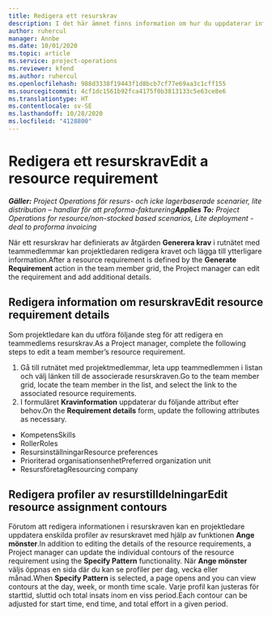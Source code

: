 ```yaml
---
title: Redigera ett resurskrav
description: I det här ämnet finns information om hur du uppdaterar information om resurskrav.
author: ruhercul
manager: Annbe
ms.date: 10/01/2020
ms.topic: article
ms.service: project-operations
ms.reviewer: kfend
ms.author: ruhercul
ms.openlocfilehash: 988d3338f19443f1d8bcb7cf77e69aa3c1cff155
ms.sourcegitcommit: 4cf1dc1561b92fca4175f0b3813133c5e63ce8e6
ms.translationtype: HT
ms.contentlocale: sv-SE
ms.lasthandoff: 10/28/2020
ms.locfileid: "4128800"
---
```

# <a name="edit-a-resource-requirement"></a><span data-ttu-id="a949e-103">Redigera ett resurskrav</span><span class="sxs-lookup"><span data-stu-id="a949e-103">Edit a resource requirement</span></span>

<span data-ttu-id="a949e-104">_**Gäller:** Project Operations för resurs- och icke lagerbaserade scenarier, lite distribution – handlar för att proforma-fakturering_</span><span class="sxs-lookup"><span data-stu-id="a949e-104">_**Applies To:** Project Operations for resource/non-stocked based scenarios, Lite deployment - deal to proforma invoicing_</span></span>

<span data-ttu-id="a949e-105">När ett resurskrav har definierats av åtgärden **Generera krav** i rutnätet med teammedlemmar kan projektledaren redigera kravet och lägga till ytterligare information.</span><span class="sxs-lookup"><span data-stu-id="a949e-105">After a resource requirement is defined by the **Generate Requirement** action in the team member grid, the Project manager can edit the requirement and add additional details.</span></span>

## <a name="edit-resource-requirement-details"></a><span data-ttu-id="a949e-106">Redigera information om resurskrav</span><span class="sxs-lookup"><span data-stu-id="a949e-106">Edit resource requirement details</span></span>

<span data-ttu-id="a949e-107">Som projektledare kan du utföra följande steg för att redigera en teammedlems resurskrav.</span><span class="sxs-lookup"><span data-stu-id="a949e-107">As a Project manager, complete the following steps to edit a team member’s resource requirement.</span></span>

1. <span data-ttu-id="a949e-108">Gå till rutnätet med projektmedlemmar, leta upp teammedlemmen i listan och välj länken till de associerade resurskraven.</span><span class="sxs-lookup"><span data-stu-id="a949e-108">Go to the team member grid, locate the team member in the list, and select the link to the associated resource requirements.</span></span>
2. <span data-ttu-id="a949e-109">I formuläret **Kravinformation** uppdaterar du följande attribut efter behov.</span><span class="sxs-lookup"><span data-stu-id="a949e-109">On the **Requirement details** form, update the following attributes as necessary.</span></span>

- <span data-ttu-id="a949e-110">Kompetens</span><span class="sxs-lookup"><span data-stu-id="a949e-110">Skills</span></span>
- <span data-ttu-id="a949e-111">Roller</span><span class="sxs-lookup"><span data-stu-id="a949e-111">Roles</span></span>
- <span data-ttu-id="a949e-112">Resursinställningar</span><span class="sxs-lookup"><span data-stu-id="a949e-112">Resource preferences</span></span>
- <span data-ttu-id="a949e-113">Prioriterad organisationsenhet</span><span class="sxs-lookup"><span data-stu-id="a949e-113">Preferred organization unit</span></span>
- <span data-ttu-id="a949e-114">Resursföretag</span><span class="sxs-lookup"><span data-stu-id="a949e-114">Resourcing company</span></span>

## <a name="edit-resource-assignment-contours"></a><span data-ttu-id="a949e-115">Redigera profiler av resurstilldelningar</span><span class="sxs-lookup"><span data-stu-id="a949e-115">Edit resource assignment contours</span></span>

<span data-ttu-id="a949e-116">Förutom att redigera informationen i resurskraven kan en projektledare uppdatera enskilda profiler av resurskravet med hjälp av funktionen **Ange mönster**.</span><span class="sxs-lookup"><span data-stu-id="a949e-116">In addition to editing the details of the resource requirements, a Project manager can update the individual contours of the resource requirement using the **Specify Pattern** functionality.</span></span> <span data-ttu-id="a949e-117">När **Ange mönster** väljs öppnas en sida där du kan se profiler per dag, vecka eller månad.</span><span class="sxs-lookup"><span data-stu-id="a949e-117">When **Specify Pattern** is selected, a page opens and you can view contours at the day, week, or month time scale.</span></span> <span data-ttu-id="a949e-118">Varje profil kan justeras för starttid, sluttid och total insats inom en viss period.</span><span class="sxs-lookup"><span data-stu-id="a949e-118">Each contour can be adjusted for start time, end time, and total effort in a given period.</span></span>